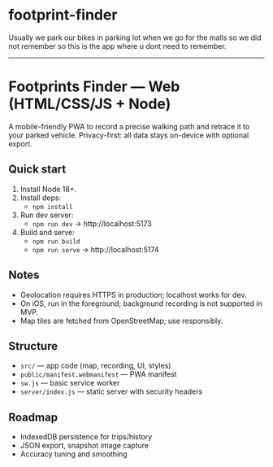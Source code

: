 # footprint-finder
Usually we park our bikes in parking lot when we go for the malls so we did not remember so this is the app where u dont need to remember.

---

# Footprints Finder — Web (HTML/CSS/JS + Node)

A mobile-friendly PWA to record a precise walking path and retrace it to your parked vehicle. Privacy-first: all data stays on-device with optional export.

## Quick start
1. Install Node 18+.
2. Install deps:
   - `npm install`
3. Run dev server:
   - `npm run dev` → http://localhost:5173
4. Build and serve:
   - `npm run build`
   - `npm run serve` → http://localhost:5174

## Notes
- Geolocation requires HTTPS in production; localhost works for dev.
- On iOS, run in the foreground; background recording is not supported in MVP.
- Map tiles are fetched from OpenStreetMap; use responsibly.

## Structure
- `src/` — app code (map, recording, UI, styles)
- `public/manifest.webmanifest` — PWA manifest
- `sw.js` — basic service worker
- `server/index.js` — static server with security headers

## Roadmap
- IndexedDB persistence for trips/history
- JSON export, snapshot image capture
- Accuracy tuning and smoothing
